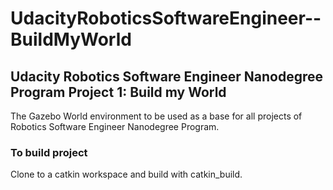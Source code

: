# UdacityRoboticsSoftwareEngineer--BuildMyWorld
## Udacity Robotics Software Engineer Nanodegree Program Project 1: Build my World

The Gazebo World environment to be used as a base for all projects of Robotics Software Engineer Nanodegree Program.

### To build project

Clone to a catkin workspace and build with catkin_build.
